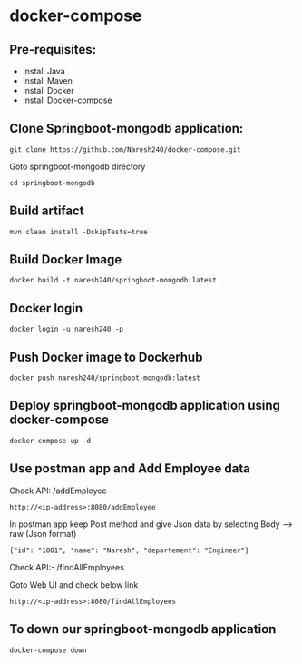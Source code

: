 # docker-compose

Pre-requisites:
---------
  - Install Java
  - Install Maven
  - Install Docker
  - Install Docker-compose
 
Clone Springboot-mongodb application:
--------
  
    git clone https://github.com/Naresh240/docker-compose.git

Goto springboot-mongodb directory
    
    cd springboot-mongodb
Build artifact
-------

    mvn clean install -DskipTests=true
 
Build Docker Image
-----
  
    docker build -t naresh240/springboot-mongodb:latest .

Docker login
-----

    docker login -u naresh240 -p
 
Push Docker image to Dockerhub
--------

    docker push naresh240/springboot-mongodb:latest
    
Deploy springboot-mongodb application using docker-compose
------------

    docker-compose up -d
    
Use postman app and Add Employee data
----------

Check API: /addEmployee

    http://<ip-address>:8080/addEmployee
  
In postman app keep Post method and give Json data by selecting Body --> raw (Json format)

    {"id": "1001", "name": "Naresh", "departement": "Engineer"}
    
Check API:- /findAllEmployees

Goto Web UI and check below link

    http://<ip-address>:8080/findAllEmployees
    
To down our springboot-mongodb application
-----------

    docker-compose down
